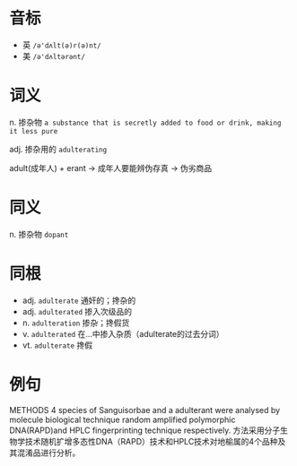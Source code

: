 # 音标

- 英 `/ə'dʌlt(ə)r(ə)nt/`
- 美 `/ə'dʌltərənt/`

# 词义

n. 掺杂物
`a substance that is secretly added to food or drink, making it less pure`

adj. 掺杂用的
`adulterating `



adult(成年人) + erant → 成年人要能辨伪存真 → 伪劣商品

# 同义

n. 掺杂物
`dopant`

# 同根

- adj. `adulterate` 通奸的；搀杂的
- adj. `adulterated` 掺入次级品的
- n. `adulteration` 掺杂；搀假货
- v. `adulterated` 在…中掺入杂质（adulterate的过去分词）
- vt. `adulterate` 搀假

# 例句

METHODS 4 species of Sanguisorbae and a adulterant were analysed by molecule biological technique random amplified polymorphic DNA(RAPD)and HPLC fingerprinting technique respectively.
方法采用分子生物学技术随机扩增多态性DNA（RAPD）技术和HPLC技术对地榆属的4个品种及其混淆品进行分析。


